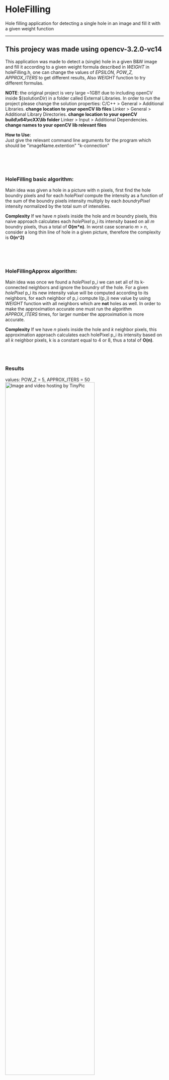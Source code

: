 # HoleFilling
Hole filling application for detecting a single hole in an image and fill it with a given weight function

----------------------------------------------
This projecy was made using opencv-3.2.0-vc14
----------------------------------------------

This application was made to detect a (single) hole in a given B&W image and fill it according to a given weight formula
described in <i>WEIGHT</i> in holeFilling.h, one can change the values of <i>EPSILON, POW_Z, APPROX_ITERS</i> to get different results,
Also <i>WEIGHT</i> function to try different formulas.


<b>NOTE</b>: the original project is very large ~1GB!! due to including openCV inside $(solutionDir) in a folder called
             External Libraries. In order to run the project please change the solution properties:
             C/C++ > General > Additional Libraries.              <b>change location to your openCV lib files</b>
             Linker > General > Additional Library Directories.   <b>change location to your openCV build\x64\vcXX\lib folder</b>
             Linker > Input > Additional Dependencies.            <b>change names to your openCV lib relevant files</b>


<b>How to Use</b>: <br>
Just give the relevant command line arguments for the program which should be "imageName.extention" "k-connection"

<br><br><br>
### HoleFilling basic algorithm:
  Main idea was given a hole in a picture with n pixels, first find the hole boundry pixels and for each <i>holePixel</i>
  compute the intensity as a function of the sum of the boundry pixels intensity multiply by each <i>boundryPixel</i> intensity
  normalized by the total sum of intensities.
  
  <b>Complexity</b>
  If we have <i>n</i> pixels inside the hole and <i>m</i> boundry pixels, this naive approach calculates each <i>holePixel</i> p_i
  its intensity based on all <i>m</i> boundry pixels, thus a total of <b>O(m*n)</b>.
  In worst case scenario <i>m</i> > <i>n</i>, consider a long thin line of hole in a given picture, therefore the complexity 
  is <b>O(n^2)</b>

<br><br><br>
### HoleFillingApprox algorithm:
  Main idea was once we found a <i>holePixel</i> p_i we can set all of its k-connected neighbors and ignore the boundry of the hole.
  For a given <i>holePixel</i> p_i its new intensity value will be computed according to its neighbors, for each neighbor of 
  p_i compute I(p_i) new value by using <i>WEIGHT</i> function with all neighbors which are <b>not</b> holes as well.
  In order to make the approximation accurate one must run the algorithm <i>APPROX_ITERS</i> times, for larger number the
  approximation is more accurate.
 
  <b>Complexity</b>
  If we have <i>n</i> pixels inside the hole and <i>k</i> neighbor pixels, this approximation approach calculates each holePixel 
  p_i its intensity based on all <i>k</i> neighbor pixels, k is a constant equal to 4 or 8, thus a total of <b>O(n)</b>.
  
<br><br>
### Results

values:
  POW_Z = 5,  APPROX_ITERS = 50
  <br>
<a href="http://tinypic.com?ref=2jamdfc" target="_blank"><img src="http://i65.tinypic.com/2jamdfc.jpg" border="0" alt="Image and video hosting by TinyPic" width="75%"></a>
<br><br>
values:
  POW_Z = 50,  APPROX_ITERS = 5
<br>
<a href="http://tinypic.com?ref=5kiyhs" target="_blank"><img src="http://i64.tinypic.com/5kiyhs.jpg" border="0" alt="Image and video hosting by TinyPic" width="75%"></a>
<br><br>
values:
  POW_Z = 10,  APPROX_ITERS = 100
<br>
<a href="http://tinypic.com?ref=24xnwaw" target="_blank"><img src="http://i64.tinypic.com/24xnwaw.jpg" border="0" alt="Image and video hosting by TinyPic" width="75%"></a>
<br><br>
values:
  POW_Z = 100,  APPROX_ITERS = 10
<br>
<a href="http://tinypic.com?ref=1231g5h" target="_blank"><img src="http://i64.tinypic.com/1231g5h.jpg" border="0" alt="Image and video hosting by TinyPic" width="75%"></a>


